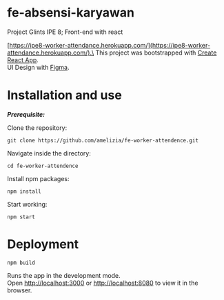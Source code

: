 # fe-absensi-karyawan
Project Glints IPE 8; Front-end with react

[https://ipe8-worker-attendance.herokuapp.com/](https://ipe8-worker-attendance.herokuapp.com/).\
This project was bootstrapped with [Create React App](https://github.com/facebook/create-react-app).\
UI Design with [Figma](https://www.figma.com/file/EKpcufknPsJMoPAqIMqzRc/Mock-Up---Employee-Attendence).

# Installation and use

***Prerequisite:***

Clone the repository:
 ```
 git clone https://github.com/amelizia/fe-worker-attendence.git
 ```

Navigate inside the directory: 
```
cd fe-worker-attendence
```

Install npm packages:
```
npm install
```

Start working:
```
npm start
```
# Deployment
```
npm build
```
Runs the app in the development mode.\
Open [http://localhost:3000](http://localhost:3000) or [http://localhost:8080](http://localhost:8080) to view it in the browser.